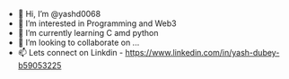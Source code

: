 - 👋 Hi, I’m @yashd0068
- 👀 I’m interested in Programming and Web3
- 🌱 I’m currently learning C amd python
- 💞️ I’m looking to collaborate on ...
- 📫 Lets connect on Linkdin - https://www.linkedin.com/in/yash-dubey-b59053225

<!---
yashd0068/yashd0068 is a ✨ special ✨ repository because its `README.md` (this file) appears on your GitHub profile.
You can click the Preview link to take a look at your changes.
--->
